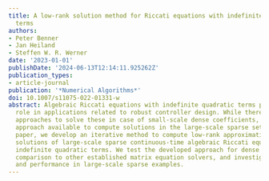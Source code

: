 ```yaml
---
title: A low-rank solution method for Riccati equations with indefinite quadratic
  terms
authors:
- Peter Benner
- Jan Heiland
- Steffen W. R. Werner
date: '2023-01-01'
publishDate: '2024-06-13T12:14:11.925262Z'
publication_types:
- article-journal
publication: '*Numerical Algorithms*'
doi: 10.1007/s11075-022-01331-w
abstract: Algebraic Riccati equations with indefinite quadratic terms play an important
  role in applications related to robust controller design. While there are many established
  approaches to solve these in case of small-scale dense coefficients, there is no
  approach available to compute solutions in the large-scale sparse setting. In this
  paper, we develop an iterative method to compute low-rank approximations of stabilizing
  solutions of large-scale sparse continuous-time algebraic Riccati equations with
  indefinite quadratic terms. We test the developed approach for dense examples in
  comparison to other established matrix equation solvers, and investigate the applicability
  and performance in large-scale sparse examples.
---
```

